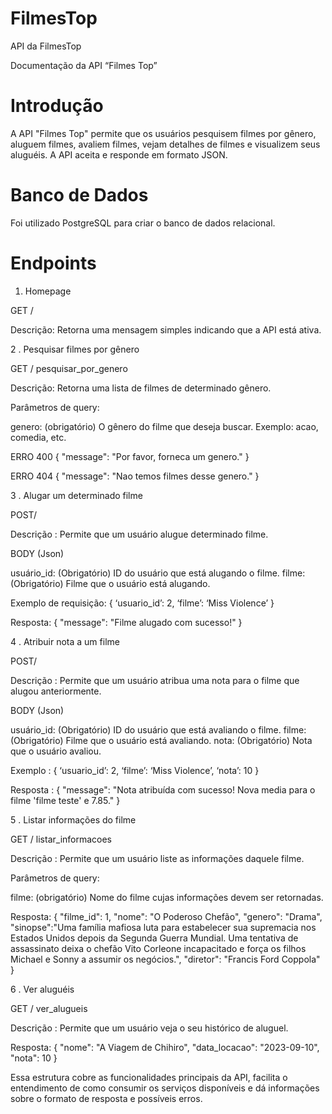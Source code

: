 # FilmesTop

API da FilmesTop

Documentação da API “Filmes Top”

# Introdução

A API "Filmes Top" permite que os usuários pesquisem filmes por gênero, aluguem filmes, avaliem filmes, vejam detalhes de filmes e visualizem seus aluguéis. 
A API aceita e responde em formato JSON.

# Banco de Dados

Foi utilizado PostgreSQL para criar o banco de dados relacional.

# Endpoints

1. Homepage

GET /

Descrição: Retorna uma mensagem simples indicando que a API está ativa.

2 . Pesquisar filmes por gênero 

GET / pesquisar_por_genero

Descrição: Retorna uma lista de filmes de determinado gênero.

Parâmetros de query:

genero: (obrigatório) O gênero do filme que deseja buscar. Exemplo: acao, comedia, etc.

ERRO 400 
{
  "message": "Por favor, forneca um genero."
}

ERRO 404
{
  "message": "Nao temos filmes desse genero."
}


3 . Alugar um determinado filme 

POST/ 

Descrição : Permite que um usuário alugue determinado filme.

BODY (Json) 

usuário_id: (Obrigatório) ID do usuário que está alugando o filme.
filme: (Obrigatório) Filme que o usuário está alugando.

Exemplo de requisição:
{
  ‘usuario_id’: 2,
  ‘filme’: ‘Miss Violence’
}

Resposta:
{
  "message": "Filme alugado com sucesso!"
}

4 . Atribuir nota a um filme 

POST/

Descrição : Permite que um usuário atribua uma nota para o filme que alugou anteriormente.

BODY (Json)

usuário_id: (Obrigatório) ID do usuário que está avaliando o filme.
filme: (Obrigatório) Filme que o usuário está avaliando.
nota: (Obrigatório) Nota que o usuário avaliou.

Exemplo :
{
  ‘usuario_id’: 2,
  ‘filme’: ‘Miss Violence’,
  ‘nota’: 10
}

Resposta :
{
  "message": "Nota atribuída com sucesso! Nova media para o filme 'filme teste' e 7.85."
}

5 . Listar informações do filme 

GET / listar_informacoes

Descrição : Permite que um usuário liste as informações daquele filme.

Parâmetros de query:

filme: (obrigatório) Nome do filme cujas informações devem ser retornadas.

Resposta:
{
  "filme_id": 1,
  "nome": "O Poderoso Chefão",
  "genero": "Drama",
  "sinopse":"Uma família mafiosa luta para estabelecer sua supremacia nos Estados Unidos depois da Segunda Guerra Mundial. 
  Uma tentativa de assassinato deixa o chefão Vito Corleone incapacitado e força os filhos Michael e Sonny a assumir os negócios.",
  "diretor": "Francis Ford Coppola"
}

6 . Ver aluguéis

GET / ver_alugueis 

Descrição : Permite que um usuário veja o seu histórico de aluguel.

Resposta:
{
    "nome": "A Viagem de Chihiro",
    "data_locacao": "2023-09-10",
    "nota": 10
}

Essa estrutura cobre as funcionalidades principais da API, facilita o entendimento de como consumir os serviços disponíveis e dá informações sobre o formato de resposta e possíveis erros.
